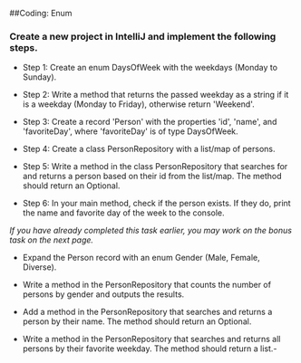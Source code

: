 ##Coding: Enum

### Create a new project in IntelliJ and implement the following steps.

- Step 1: Create an enum DaysOfWeek with the weekdays (Monday to Sunday).

- Step 2: Write a method that returns the passed weekday as a string if it is a weekday (Monday to Friday), otherwise return 'Weekend'.

- Step 3: Create a record 'Person' with the properties 'id', 'name', and 'favoriteDay', where 'favoriteDay' is of type DaysOfWeek.

- Step 4: Create a class PersonRepository with a list/map of persons.

- Step 5: Write a method in the class PersonRepository that searches for and returns a person based on their id from the list/map. The method should return an Optional.

- Step 6: In your main method, check if the person exists. If they do, print the name and favorite day of the week to the console.

*If you have already completed this task earlier, you may work on the bonus task on the next page.*

- Expand the Person record with an enum Gender (Male, Female, Diverse).

- Write a method in the PersonRepository that counts the number of persons by gender and outputs the results.

- Add a method in the PersonRepository that searches and returns a person by their name. The method should return an Optional.

- Write a method in the PersonRepository that searches and returns all persons by their favorite weekday. The method should return a list.- 